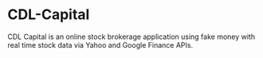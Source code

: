 # CDL-Capital

CDL Capital is an online stock brokerage application using fake money with real time stock data via Yahoo and Google Finance APIs.
